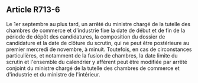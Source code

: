 Article R713-6
----
Le 1er septembre au plus tard, un arrêté du ministre chargé de la tutelle des
chambres de commerce et d'industrie fixe la date de début et de fin de la
période de dépôt des candidatures, la composition du dossier de candidature et
la date de clôture du scrutin, qui ne peut être postérieure au premier mercredi
de novembre, à minuit. Toutefois, en cas de circonstances particulières, et
notamment de la fusion de chambres, la date limite du scrutin et l'ensemble du
calendrier y afférent peut être modifiée par arrêté conjoint du ministre chargé
de la tutelle des chambres de commerce et d'industrie et du ministre de
l'intérieur.
